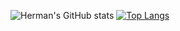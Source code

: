 ![Herman's GitHub stats](https://github-readme-stats.vercel.app/api?username=GermanAizek&show_icons=true&theme=tokyonight&include_all_commits=true)
[![Top Langs](https://github-readme-stats.vercel.app/api/top-langs/?username=GermanAizek&theme=tokyonight&layout=compact&langs_count=8)](https://github.com/GermanAizek/github-readme-stats)
